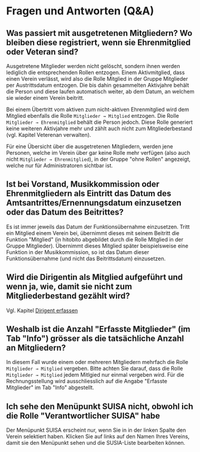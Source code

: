 # Fragen und Antworten (Q\&A)

## Was passiert mit ausgetretenen Mitgliedern? Wo bleiben diese registriert, wenn sie Ehrenmitglied oder Veteran sind?

Ausgetretene Mitglieder werden nicht gelöscht, sondern ihnen werden
lediglich die entsprechenden Rollen entzogen. Einem Aktivmitglied, dass
einen Verein verlässt, wird also die Rolle Mitglied in der Gruppe
Mitglieder per Austrittsdatum entzogen. Die bis dahin gesammelten
Aktivjahre behält die Person und diese laufen automatisch weiter, ab dem
Datum, an welchem sie wieder einem Verein beitritt.

Bei einem Übertritt vom aktiven zum nicht-aktiven Ehrenmitglied wird dem
Mitglied ebenfalls die Rolle `Mitglieder → Mitglied` entzogen. Die Rolle
`Mitglieder → Ehrenmitglied` behält die Person jedoch. Diese Rolle
generiert keine weiteren Aktivjahre mehr und zählt auch nicht zum
Mitgliederbestand (vgl. Kapitel Veterenan verwalten).

Für eine Übersicht über die ausgetretenen Mitgliedern, werden jene
Personen, welche im Verein über gar keine Rolle mehr verfügen (also auch
nicht `Mitglieder → Ehrenmitglied`), in der Gruppe "ohne Rollen"
angezeigt, welche nur für Administratoren sichtbar ist.

## Ist bei Vorstand, Musikkommission oder Ehrenmitgliedern als Eintritt das Datum des Amtsantrittes/Ernennungsdatum einzusetzen oder das Datum des Beitrittes?

Es ist immer jeweils das Datum der Funktionsübernahme einzusetzen. Tritt
ein Mitglied einem Verein bei, übernimmt dieses mit seinem Beitritt die
Funktion "Mitglied" (in hitobito abgebildet durch die Rolle Mitglied in
der Gruppe Mitglieder). Übernimmt dieses Mitglied später beispielsweise
eine Funktion in der Musikkommission, so ist das Datum dieser
Funktionsübernahme (und nicht das Beitrittsdatum) einzusetzen.

## Wird die Dirigentin als Mitglied aufgeführt und wenn ja, wie, damit sie nicht zum Mitgliederbestand gezählt wird?

Vgl. Kapitel [Dirigent erfassen](Dirigent_erfassen)

## Weshalb ist die Anzahl "Erfasste Mitglieder" (im Tab "Info") grösser als die tatsächliche Anzahl an Mitgliedern?

In diesem Fall wurde einem oder mehreren Mitgliedern mehrfach die Rolle
`Mitglieder → Mitglied` vergeben. Bitte achten Sie darauf, dass die
Rolle `Mitglieder → Mitglied` jedem Mitlgied nur einmal vergeben wird.
Für die Rechnungsstellung wird ausschliesslich auf die Angabe "Erfasste
Mitglieder" im Tab "Info" abgestellt.

## Ich sehe den Menüpunkt SUISA nicht, obwohl ich die Rolle "Verantwortlicher SUISA" habe

Der Menüpunkt SUISA erscheint nur, wenn Sie in in der linken Spalte den
Verein selektiert haben. Klicken Sie auf links auf den Namen Ihres
Vereins, damit sie den Menüpunkt sehen und die SUSIA-Liste bearbeiten
können.
